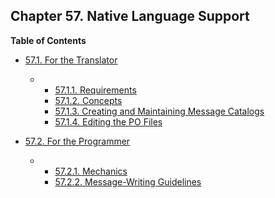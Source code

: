 ## Chapter 57. Native Language Support

**Table of Contents**

* [57.1. For the Translator](nls-translator.html)

  * *   [57.1.1. Requirements](nls-translator.html#NLS-TRANSLATOR-REQUIREMENTS)
    * [57.1.2. Concepts](nls-translator.html#NLS-TRANSLATOR-CONCEPTS)
    * [57.1.3. Creating and Maintaining Message Catalogs](nls-translator.html#NLS-TRANSLATOR-MESSAGE-CATALOGS)
    * [57.1.4. Editing the PO Files](nls-translator.html#NLS-TRANSLATOR-EDITING-PO)

* [57.2. For the Programmer](nls-programmer.html)

  * *   [57.2.1. Mechanics](nls-programmer.html#NLS-MECHANICS)
    * [57.2.2. Message-Writing Guidelines](nls-programmer.html#NLS-GUIDELINES)
